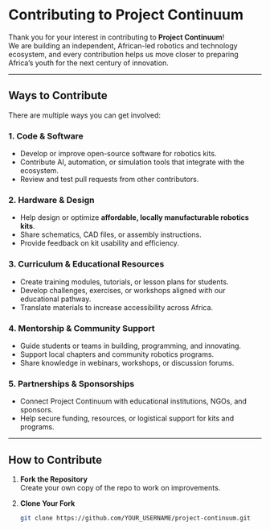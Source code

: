 # Contributing to Project Continuum

Thank you for your interest in contributing to **Project Continuum**!  
We are building an independent, African-led robotics and technology ecosystem, and every contribution helps us move closer to preparing Africa’s youth for the next century of innovation.

---

## Ways to Contribute

There are multiple ways you can get involved:

### 1. Code & Software
- Develop or improve open-source software for robotics kits.
- Contribute AI, automation, or simulation tools that integrate with the ecosystem.
- Review and test pull requests from other contributors.

### 2. Hardware & Design
- Help design or optimize **affordable, locally manufacturable robotics kits**.
- Share schematics, CAD files, or assembly instructions.
- Provide feedback on kit usability and efficiency.

### 3. Curriculum & Educational Resources
- Create training modules, tutorials, or lesson plans for students.
- Develop challenges, exercises, or workshops aligned with our educational pathway.
- Translate materials to increase accessibility across Africa.

### 4. Mentorship & Community Support
- Guide students or teams in building, programming, and innovating.
- Support local chapters and community robotics programs.
- Share knowledge in webinars, workshops, or discussion forums.

### 5. Partnerships & Sponsorships
- Connect Project Continuum with educational institutions, NGOs, and sponsors.
- Help secure funding, resources, or logistical support for kits and programs.

---

## How to Contribute

1. **Fork the Repository**  
   Create your own copy of the repo to work on improvements.

2. **Clone Your Fork**  
   ```bash
   git clone https://github.com/YOUR_USERNAME/project-continuum.git
